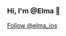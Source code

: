 ### Hi, I'm @Elma 👋

<a href="https://twitter.com/elma_ios?ref_src=twsrc%5Etfw" class="twitter-follow-button" data-show-count="false">Follow @elma_ios</a><script async src="https://platform.twitter.com/widgets.js" charset="utf-8"></script>


<!--
**caprinux/caprinux** is a ✨ _special_ ✨ repository because its `README.md` (this file) appears on your GitHub profile.

Here are some ideas to get you started:

- 🔭 I’m currently working on ...
- 🌱 I’m currently learning ...
- 👯 I’m looking to collaborate on ...
- 🤔 I’m looking for help with ...
- 💬 Ask me about ...
- 📫 How to reach me: ...
- 😄 Pronouns: ...
- ⚡ Fun fact: ...
-->
